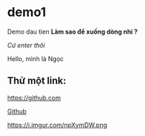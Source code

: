 # demo1
Demo dau tien 
  **Làm sao để xuống dòng nhỉ ?**
  
  *Cứ enter thôi*
  
Hello, mình là Ngọc
## Thử một link:
https://github.com

[Github](https://github.com)

https://i.imgur.com/npXymDW.png
